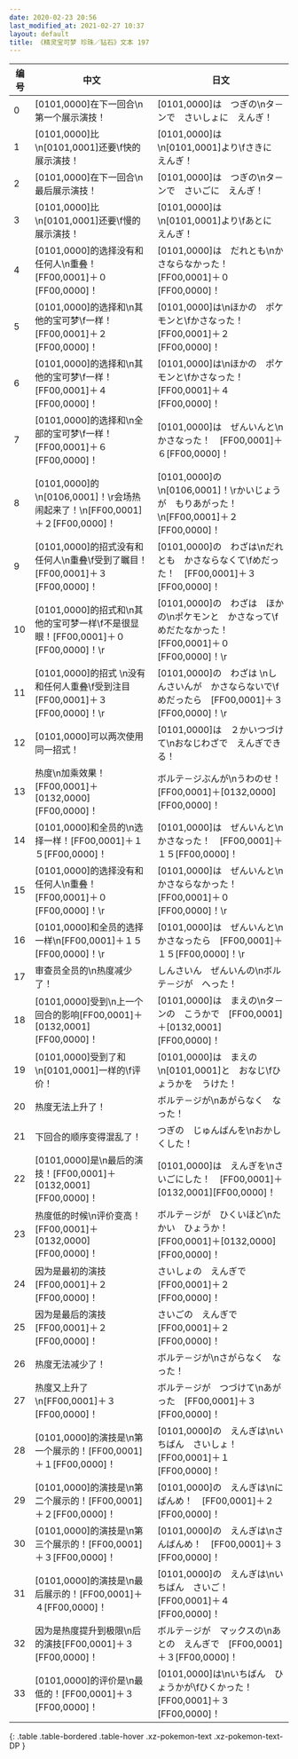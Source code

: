 ```yaml
---
date: 2020-02-23 20:56
last_modified_at: 2021-02-27 10:37
layout: default
title: 《精灵宝可梦 珍珠／钻石》文本 197
---
```

| 编号 | 中文 | 日文 |
| ---- | ---- | ---- |
| 0 | [0101,0000]在下一回合\n第一个展示演技！ | [0101,0000]は　つぎの\nタ－ンで　さいしょに　えんぎ！ |
| 1 | [0101,0000]比\n[0101,0001]还要\f快的展示演技！ | [0101,0000]は\n[0101,0001]より\fさきに　えんぎ！ |
| 2 | [0101,0000]在下一回合\n最后展示演技！ | [0101,0000]は　つぎの\nタ－ンで　さいごに　えんぎ！ |
| 3 | [0101,0000]比\n[0101,0001]还要\f慢的展示演技！ | [0101,0000]は\n[0101,0001]より\fあとに　えんぎ！ |
| 4 | [0101,0000]的选择没有和任何人\n重叠！[FF00,0001]＋０[FF00,0000]！ | [0101,0000]は　だれとも\nかさならなかった！　[FF00,0001]＋０[FF00,0000]！ |
| 5 | [0101,0000]的选择和\n其他的宝可梦\f一样！[FF00,0001]＋２[FF00,0000]！ | [0101,0000]は\nほかの　ポケモンと\fかさなった！　[FF00,0001]＋２[FF00,0000]！ |
| 6 | [0101,0000]的选择和\n其他的宝可梦\f一样！[FF00,0001]＋４[FF00,0000]！ | [0101,0000]は\nほかの　ポケモンと\fかさなった！　[FF00,0001]＋４[FF00,0000]！ |
| 7 | [0101,0000]的选择和\n全部的宝可梦\f一样！[FF00,0001]＋６[FF00,0000]！ | [0101,0000]は　ぜんいんと\nかさなった！　[FF00,0001]＋６[FF00,0000]！ |
| 8 | [0101,0000]的\n[0106,0001]！\r会场热闹起来了！\n[FF00,0001]＋２[FF00,0000]！ | [0101,0000]の\n[0106,0001]！\rかいじょうが　もりあがった！\n[FF00,0001]＋２[FF00,0000]！ |
| 9 | [0101,0000]的招式没有和任何人\n重叠\f受到了瞩目！[FF00,0001]＋３[FF00,0000]！ | [0101,0000]の　わざは\nだれとも　かさならなくて\fめだった！　[FF00,0001]＋３[FF00,0000]！ |
| 10 | [0101,0000]的招式和\n其他的宝可梦一样\f不是很显眼！[FF00,0001]＋０[FF00,0000]！\r | [0101,0000]の　わざは　ほかの\nポケモンと　かさなって\fめだたなかった！　[FF00,0001]＋０[FF00,0000]！\r |
| 11 | [0101,0000]的招式 \n没有和任何人重叠\f受到注目[FF00,0001]＋３[FF00,0000]！\r | [0101,0000]の　わざは \nしんさいんが　かさならないで\fめだったら　[FF00,0001]＋３[FF00,0000]！\r |
| 12 | [0101,0000]可以两次使用同一招式！ | [0101,0000]は　２かいつづけて\nおなじわざで　えんぎできる！ |
| 13 | 热度\n加乘效果！[FF00,0001]＋[0132,0000][FF00,0000]！ | ボルテ－ジぶんが\nうわのせ！　[FF00,0001]＋[0132,0000][FF00,0000]！ |
| 14 | [0101,0000]和全员的\n选择一样！[FF00,0001]＋１５[FF00,0000]！ | [0101,0000]は　ぜんいんと\nかさなった！　[FF00,0001]＋１５[FF00,0000]！ |
| 15 | [0101,0000]的选择没有和任何人\n重叠！[FF00,0001]＋０[FF00,0000]！\r | [0101,0000]は　ぜんいんと\nかさならなかった！　[FF00,0001]＋０[FF00,0000]！\r |
| 16 | [0101,0000]和全员的选择一样\n[FF00,0001]＋１５[FF00,0000]！\r | [0101,0000]は　ぜんいんと\nかさなったら　[FF00,0001]＋１５[FF00,0000]！\r |
| 17 | 审查员全员的\n热度减少了！ | しんさいん　ぜんいんの\nボルテ－ジが　へった！ |
| 18 | [0101,0000]受到\n上一个回合的影响[FF00,0001]＋[0132,0001][FF00,0000]！ | [0101,0000]は　まえの\nタ－ンの　こうかで　[FF00,0001]＋[0132,0001][FF00,0000]！ |
| 19 | [0101,0000]受到了和\n[0101,0001]一样的\f评价！ | [0101,0000]は　まえの\n[0101,0001]と　おなじ\fひょうかを　うけた！ |
| 20 | 热度无法上升了！ | ボルテ－ジが\nあがらなく　なった！ |
| 21 | 下回合的顺序变得混乱了！ | つぎの　じゅんばんを\nおかしくした！ |
| 22 | [0101,0000]是\n最后的演技！[FF00,0001]＋[0132,0001][FF00,0000]！ | [0101,0000]は　えんぎを\nさいごにした！　[FF00,0001]＋[0132,0001][FF00,0000]！ |
| 23 | 热度低的时候\n评价变高！[FF00,0001]＋[0132,0000][FF00,0000]！ | ボルテ－ジが　ひくいほど\nたかい　ひょうか！　[FF00,0001]＋[0132,0000][FF00,0000]！ |
| 24 | 因为是最初的演技[FF00,0001]＋２[FF00,0000]！ | さいしょの　えんぎで　[FF00,0001]＋２[FF00,0000]！ |
| 25 | 因为是最后的演技[FF00,0001]＋２[FF00,0000]！ | さいごの　えんぎで　[FF00,0001]＋２[FF00,0000]！ |
| 26 | 热度无法减少了！ | ボルテ－ジが\nさがらなく　なった！ |
| 27 | 热度又上升了\n[FF00,0001]＋３[FF00,0000]！ | ボルテ－ジが　つづけて\nあがった　[FF00,0001]＋３[FF00,0000]！ |
| 28 | [0101,0000]的演技是\n第一个展示的！[FF00,0001]＋１[FF00,0000]！ | [0101,0000]の　えんぎは\nいちばん　さいしょ！　[FF00,0001]＋１[FF00,0000]！ |
| 29 | [0101,0000]的演技是\n第二个展示的！[FF00,0001]＋２[FF00,0000]！ | [0101,0000]の　えんぎは\nにばんめ！　[FF00,0001]＋２[FF00,0000]！ |
| 30 | [0101,0000]的演技是\n第三个展示的！[FF00,0001]＋３[FF00,0000]！ | [0101,0000]の　えんぎは\nさんばんめ！　[FF00,0001]＋３[FF00,0000]！ |
| 31 | [0101,0000]的演技是\n最后展示的！[FF00,0001]＋４[FF00,0000]！ | [0101,0000]の　えんぎは\nいちばん　さいご！　[FF00,0001]＋４[FF00,0000]！ |
| 32 | 因为是热度提升到极限\n后的演技[FF00,0001]＋３[FF00,0000]！ | ボルテ－ジが　マックスの\nあとの　えんぎで　[FF00,0001]＋３[FF00,0000]！ |
| 33 | [0101,0000]的评价是\n最低的！[FF00,0001]＋３[FF00,0000]！ | [0101,0000]は\nいちばん　ひょうかが\fひくかった！　[FF00,0001]＋３[FF00,0000]！ |
{: .table .table-bordered .table-hover .xz-pokemon-text .xz-pokemon-text-DP }